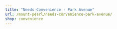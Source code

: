```yaml
---
title: "Needs Convenience - Park Avenue"
url: /mount-pearl/needs-convenience-park-avenue/
shop: convenience
---
```

